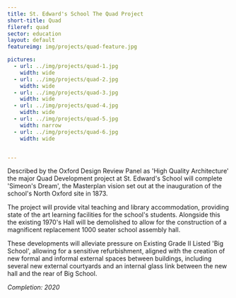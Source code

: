 ```yaml
---
title: St. Edward's School The Quad Project
short-title: Quad
fileref: quad
sector: education
layout: default
featureimg: img/projects/quad-feature.jpg

pictures:
  - url: ../img/projects/quad-1.jpg
    width: wide
  - url: ../img/projects/quad-2.jpg
    width: wide
  - url: ../img/projects/quad-3.jpg
    width: wide
  - url: ../img/projects/quad-4.jpg
    width: wide
  - url: ../img/projects/quad-5.jpg
    width: narrow
  - url: ../img/projects/quad-6.jpg
    width: wide


---
```


Described by the Oxford Design Review Panel as 'High Quality Architecture' the major Quad Development project at St. Edward's School will complete 'Simeon's Dream', the Masterplan vision set out at the inauguration of the school's North Oxford site in 1873.

The project will provide vital teaching and library accommodation, providing state of the art learning facilities for the school's students. Alongside this the existing 1970's Hall will be demolished to allow for the construction of a magnificent replacement 1000 seater school assembly hall.

These developments will alleviate pressure on Existing Grade II Listed 'Big School', allowing for a sensitive refurbishment, aligned with the creation of new formal and informal external spaces between buildings, including several new external courtyards and an internal glass link between the new hall and the rear of Big School.


*Completion: 2020*

